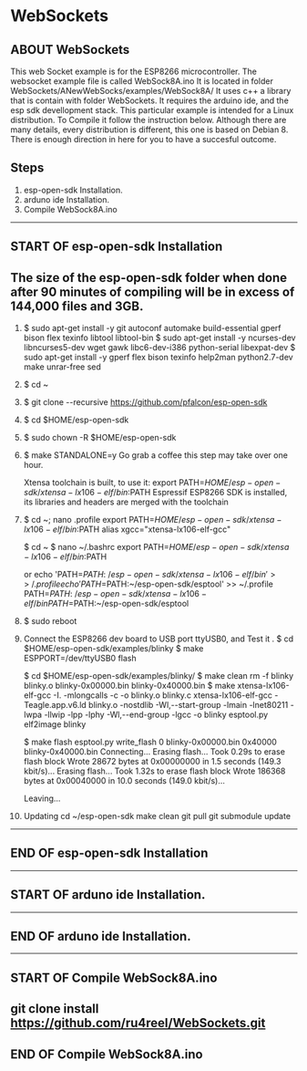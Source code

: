# WebSockets


ABOUT WebSockets
----------------
This web Socket example is for the ESP8266 microcontroller.
The websocket example file is called WebSock8A.ino
It is located in folder WebSockets/ANewWebSocks/examples/WebSock8A/
It uses c++ a library that is contain with folder WebSockets.
It requires the arduino ide, and the esp sdk devellopment stack.
This particular example is intended for a Linux distribution.
To Compile it follow the instruction below.
Although there are many details, every distribution is different, this one is based on Debian 8.
There is enough direction in here for you to have a succesful outcome.


Steps
-----
1.	esp-open-sdk Installation.
2.	arduno ide Installation.
3.	Compile WebSock8A.ino
	

-----------------------------------
START OF esp-open-sdk Installation 
-----------------------------------
The size of the esp-open-sdk folder when done after 90 minutes of compiling will be in excess of 144,000 files and 3GB.
------------------------------------

1.	$ sudo apt-get install -y git autoconf automake build-essential gperf bison flex texinfo libtool libtool-bin
        $ sudo apt-get install -y ncurses-dev libncurses5-dev wget gawk libc6-dev-i386 python-serial libexpat-dev 
	$ sudo apt-get install -y gperf flex bison texinfo help2man python2.7-dev make unrar-free sed
2.	$ cd ~
3.	$ git clone --recursive https://github.com/pfalcon/esp-open-sdk
4.	$ cd $HOME/esp-open-sdk
5.	$ sudo chown -R $HOME/esp-open-sdk
6.	$ make STANDALONE=y
	Go grab a coffee this step may take over one hour.

	Xtensa toolchain is built, to use it:
	export PATH=$HOME/esp-open-sdk/xtensa-lx106-elf/bin:$PATH
	Espressif ESP8266 SDK is installed, its libraries and headers are merged with the toolchain

7.	$ cd ~; nano .profile
	export PATH=$HOME/esp-open-sdk/xtensa-lx106-elf/bin:$PATH
	alias xgcc="xtensa-lx106-elf-gcc"

	$ cd ~
	$ nano ~/.bashrc
	export PATH=$HOME/esp-open-sdk/xtensa-lx106-elf/bin:$PATH

	or
	echo 'PATH=$PATH:~/esp-open-sdk/xtensa-lx106-elf/bin' >> ~/.profile
	echo 'PATH=$PATH:~/esp-open-sdk/esptool' >> ~/.profile
	PATH=$PATH:~/esp-open-sdk/xtensa-lx106-elf/bin
	PATH=$PATH:~/esp-open-sdk/esptool

8.	$ sudo reboot
9.	Connect the ESP8266 dev board to USB port ttyUSB0, and Test it .
	$ cd $HOME/esp-open-sdk/examples/blinky
	$ make ESPPORT=/dev/ttyUSB0 flash

	$ cd $HOME/esp-open-sdk/examples/blinky/
	$ make clean
	rm -f blinky blinky.o blinky-0x00000.bin blinky-0x40000.bin
	$ make
	xtensa-lx106-elf-gcc -I. -mlongcalls   -c -o blinky.o blinky.c
	xtensa-lx106-elf-gcc -Teagle.app.v6.ld  blinky.o  -nostdlib -Wl,--start-group -lmain -lnet80211 -lwpa -llwip -lpp -lphy -Wl,--end-group -lgcc -o blinky
	esptool.py elf2image blinky

	$ make flash
	esptool.py write_flash 0 blinky-0x00000.bin 0x40000 blinky-0x40000.bin
	Connecting...
	Erasing flash...
	Took 0.29s to erase flash block
	Wrote 28672 bytes at 0x00000000 in 1.5 seconds (149.3 kbit/s)...
	Erasing flash...
	Took 1.32s to erase flash block
	Wrote 186368 bytes at 0x00040000 in 10.0 seconds (149.0 kbit/s)...

	Leaving...

10.	Updating
	cd ~/esp-open-sdk
	make clean
	git pull
	git submodule update
-----------------------------------
END OF esp-open-sdk Installation 
-----------------------------------

-----------------------------------
START OF arduno ide Installation. 
-----------------------------------

-----------------------------------
END OF arduno ide Installation. 
-----------------------------------


-----------------------------------
START OF Compile WebSock8A.ino 
-----------------------------------
git clone install https://github.com/ru4reel/WebSockets.git 
-----------------------------------
END OF Compile WebSock8A.ino 
-----------------------------------
